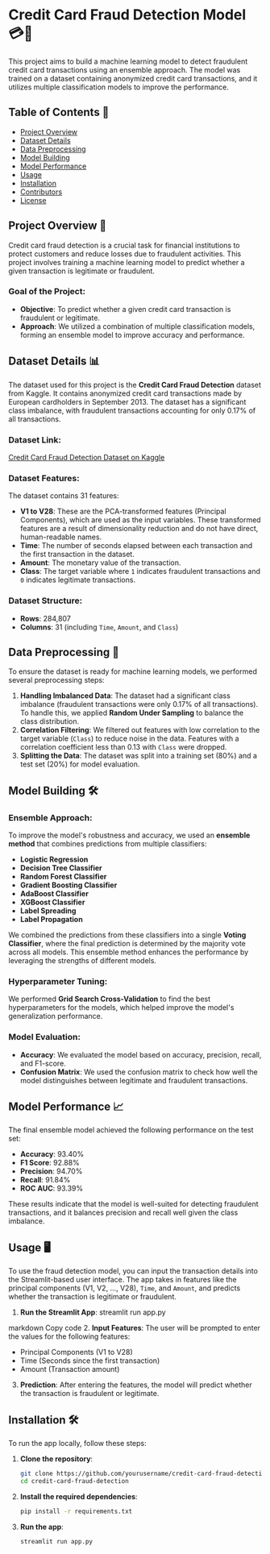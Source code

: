 # Credit Card Fraud Detection Model 💳🚨

This project aims to build a machine learning model to detect fraudulent credit card transactions using an ensemble approach. The model was trained on a dataset containing anonymized credit card transactions, and it utilizes multiple classification models to improve the performance.

## Table of Contents 📑

- [Project Overview](#project-overview-)
- [Dataset Details](#dataset-details-)
- [Data Preprocessing](#data-preprocessing-)
- [Model Building](#model-building-)
- [Model Performance](#model-performance-)
- [Usage](#usage-)
- [Installation](#installation-)
- [Contributors](#contributors-)
- [License](#license-)

## Project Overview 🎯

Credit card fraud detection is a crucial task for financial institutions to protect customers and reduce losses due to fraudulent activities. This project involves training a machine learning model to predict whether a given transaction is legitimate or fraudulent.

### Goal of the Project:

- **Objective**: To predict whether a given credit card transaction is fraudulent or legitimate.
- **Approach**: We utilized a combination of multiple classification models, forming an ensemble model to improve accuracy and performance.

## Dataset Details 📊

The dataset used for this project is the **Credit Card Fraud Detection** dataset from Kaggle. It contains anonymized credit card transactions made by European cardholders in September 2013. The dataset has a significant class imbalance, with fraudulent transactions accounting for only 0.17% of all transactions.

### Dataset Link:

[Credit Card Fraud Detection Dataset on Kaggle](https://www.kaggle.com/datasets/mlg-ulb/creditcardfraud?resource=download)

### Dataset Features:

The dataset contains 31 features:

- **V1 to V28**: These are the PCA-transformed features (Principal Components), which are used as the input variables. These transformed features are a result of dimensionality reduction and do not have direct, human-readable names.
- **Time**: The number of seconds elapsed between each transaction and the first transaction in the dataset.
- **Amount**: The monetary value of the transaction.
- **Class**: The target variable where `1` indicates fraudulent transactions and `0` indicates legitimate transactions.

### Dataset Structure:

- **Rows**: 284,807
- **Columns**: 31 (including `Time`, `Amount`, and `Class`)

## Data Preprocessing 🔄

To ensure the dataset is ready for machine learning models, we performed several preprocessing steps:

1. **Handling Imbalanced Data**: The dataset had a significant class imbalance (fraudulent transactions were only 0.17% of all transactions). To handle this, we applied **Random Under Sampling** to balance the class distribution.
2. **Correlation Filtering**: We filtered out features with low correlation to the target variable (`Class`) to reduce noise in the data. Features with a correlation coefficient less than 0.13 with `Class` were dropped.
3. **Splitting the Data**: The dataset was split into a training set (80%) and a test set (20%) for model evaluation.

## Model Building 🛠️

### Ensemble Approach:

To improve the model's robustness and accuracy, we used an **ensemble method** that combines predictions from multiple classifiers:

- **Logistic Regression**
- **Decision Tree Classifier**
- **Random Forest Classifier**
- **Gradient Boosting Classifier**
- **AdaBoost Classifier**
- **XGBoost Classifier**
- **Label Spreading**
- **Label Propagation**

We combined the predictions from these classifiers into a single **Voting Classifier**, where the final prediction is determined by the majority vote across all models. This ensemble method enhances the performance by leveraging the strengths of different models.

### Hyperparameter Tuning:

We performed **Grid Search Cross-Validation** to find the best hyperparameters for the models, which helped improve the model's generalization performance.

### Model Evaluation:

- **Accuracy**: We evaluated the model based on accuracy, precision, recall, and F1-score.
- **Confusion Matrix**: We used the confusion matrix to check how well the model distinguishes between legitimate and fraudulent transactions.

## Model Performance 📈

The final ensemble model achieved the following performance on the test set:

- **Accuracy**: 93.40%
- **F1 Score**: 92.88%
- **Precision**: 94.70%
- **Recall**: 91.84%
- **ROC AUC**: 93.39%

These results indicate that the model is well-suited for detecting fraudulent transactions, and it balances precision and recall well given the class imbalance.

## Usage 🖥️

To use the fraud detection model, you can input the transaction details into the Streamlit-based user interface. The app takes in features like the principal components (V1, V2, ..., V28), `Time`, and `Amount`, and predicts whether the transaction is legitimate or fraudulent.

1. **Run the Streamlit App**:
   streamlit run app.py

markdown
Copy code 2. **Input Features**: The user will be prompted to enter the values for the following features:

- Principal Components (V1 to V28)
- Time (Seconds since the first transaction)
- Amount (Transaction amount)

3. **Prediction**: After entering the features, the model will predict whether the transaction is fraudulent or legitimate.

## Installation 🛠️

To run the app locally, follow these steps:

1. **Clone the repository**:

   ```bash
   git clone https://github.com/yourusername/credit-card-fraud-detection.git
   cd credit-card-fraud-detection
   ```

2. **Install the required dependencies**:

   ```bash
   pip install -r requirements.txt
   ```

3. **Run the app**:

   ```bash
   streamlit run app.py
   ```
